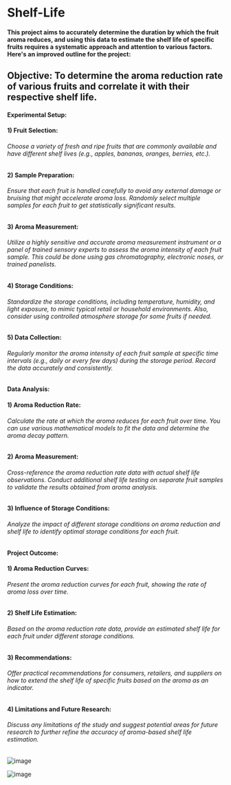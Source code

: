 # Shelf-Life
#### This project aims to accurately determine the duration by which the fruit aroma reduces, and using this data to estimate the shelf life of specific fruits requires a systematic approach and attention to various factors. Here's an improved outline for the project:

## Objective: To determine the aroma reduction rate of various fruits and correlate it with their respective shelf life.

#### Experimental Setup:

#### 1) Fruit Selection:
###### Choose a variety of fresh and ripe fruits that are commonly available and have different shelf lives (e.g., apples, bananas, oranges, berries, etc.).

#### 2) Sample Preparation:
###### Ensure that each fruit is handled carefully to avoid any external damage or bruising that might accelerate aroma loss. Randomly select multiple samples for each fruit to get statistically significant results.

#### 3) Aroma Measurement:
###### Utilize a highly sensitive and accurate aroma measurement instrument or a panel of trained sensory experts to assess the aroma intensity of each fruit sample. This could be done using gas chromatography, electronic noses, or trained panelists.

#### 4) Storage Conditions:
###### Standardize the storage conditions, including temperature, humidity, and light exposure, to mimic typical retail or household environments. Also, consider using controlled atmosphere storage for some fruits if needed.

#### 5) Data Collection:
###### Regularly monitor the aroma intensity of each fruit sample at specific time intervals (e.g., daily or every few days) during the storage period. Record the data accurately and consistently.

#### Data Analysis:

#### 1) Aroma Reduction Rate: 
###### Calculate the rate at which the aroma reduces for each fruit over time. You can use various mathematical models to fit the data and determine the aroma decay pattern.

#### 2) Aroma Measurement:
###### Cross-reference the aroma reduction rate data with actual shelf life observations. Conduct additional shelf life testing on separate fruit samples to validate the results obtained from aroma analysis.

#### 3) Influence of Storage Conditions:
###### Analyze the impact of different storage conditions on aroma reduction and shelf life to identify optimal storage conditions for each fruit.


#### Project Outcome:

#### 1) Aroma Reduction Curves: 
###### Present the aroma reduction curves for each fruit, showing the rate of aroma loss over time.

#### 2) Shelf Life Estimation:
###### Based on the aroma reduction rate data, provide an estimated shelf life for each fruit under different storage conditions.

#### 3) Recommendations:
###### Offer practical recommendations for consumers, retailers, and suppliers on how to extend the shelf life of specific fruits based on the aroma as an indicator.

#### 4) Limitations and Future Research:
######  Discuss any limitations of the study and suggest potential areas for future research to further refine the accuracy of aroma-based shelf life estimation.


![image](https://github.com/testgithubtiwari/Shelf-Life/assets/111584498/cfaed3c1-3d72-45ec-b52d-6c9b02d4cbcb)

![image](https://github.com/testgithubtiwari/Shelf-Life/assets/111584498/173317de-30c2-492b-b970-d566313a9f50)









 





